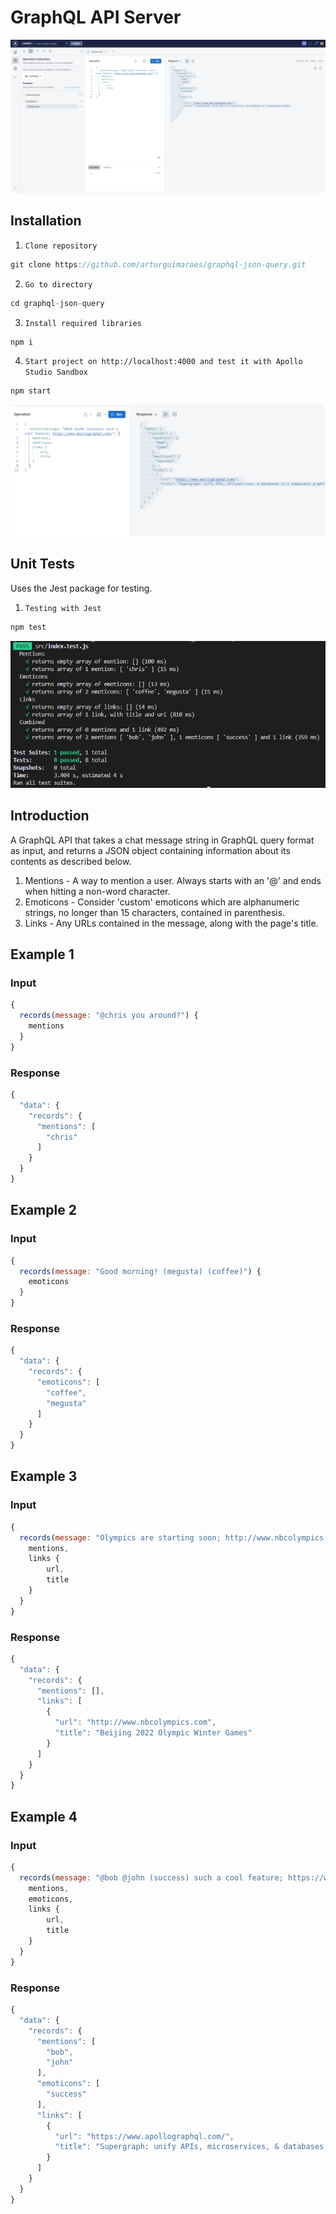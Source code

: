 # GraphQL API Server

![graphql-json-query](https://github.com/arturguimaraes/graphql-json-query/blob/main/src/assets/img/print.png?raw=true)

## Installation

1. `Clone repository`
```js 
git clone https://github.com/arturguimaraes/graphql-json-query.git 
```
2. `Go to directory`
```js 
cd graphql-json-query
```
3. `Install required libraries`
```js 
npm i
```
4. `Start project on http://localhost:4000 and test it with Apollo Studio Sandbox` 
```js 
npm start
```
![graphql-json-query](https://github.com/arturguimaraes/graphql-json-query/blob/main/src/assets/img/print2.png?raw=true)

## Unit Tests

Uses the Jest package for testing.
1. `Testing with Jest` 
```js 
npm test
```
![graphql-json-query](https://github.com/arturguimaraes/graphql-json-query/blob/main/src/assets/img/print3.png?raw=true)

## Introduction

A GraphQL API that takes a chat message string in GraphQL query format as input, and returns a JSON object containing information about its contents as described below.

1. Mentions - A way to mention a user. Always starts with an '@' and ends when hitting a non-word character.
2. Emoticons - Consider 'custom' emoticons which are alphanumeric strings, no longer than 15 characters, contained in parenthesis.
3. Links - Any URLs contained in the message, along with the page's title.

## Example 1
### Input
```js
{
  records(message: "@chris you around?") {
    mentions
  }
}
```
### Response
```js
{
  "data": {
    "records": {
      "mentions": [
        "chris"
      ]
    }
  }
}
```
## Example 2
### Input
```js
{
  records(message: "Good morning! (megusta) (coffee)") {
    emoticons
  }
}
```
### Response
```js
{
  "data": {
    "records": {
      "emoticons": [
        "coffee",
        "megusta"
      ]
    }
  }
}
```
## Example 3
### Input
```js
{
  records(message: "Olympics are starting soon; http://www.nbcolympics.com") {
    mentions, 
    links {
        url,
        title
    }
  }
}
```
### Response
```js
{
  "data": {
    "records": {
      "mentions": [],
      "links": [
        {
          "url": "http://www.nbcolympics.com",
          "title": "Beijing 2022 Olympic Winter Games"
        }
      ]
    }
  }
}
```
## Example 4
### Input
```js
{
  records(message: "@bob @john (success) such a cool feature; https://www.apollographql.com/") {
    mentions, 
    emoticons,
    links {
        url,
        title
    }
  }
}
```
### Response
```js
{
  "data": {
    "records": {
      "mentions": [
        "bob",
        "john"
      ],
      "emoticons": [
        "success"
      ],
      "links": [
        {
          "url": "https://www.apollographql.com/",
          "title": "Supergraph: unify APIs, microservices, & databases in a composable graph"
        }
      ]
    }
  }
}
```
